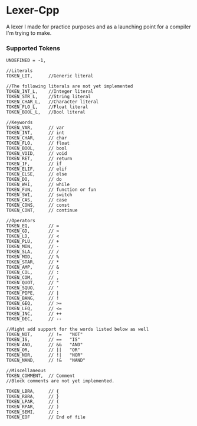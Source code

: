 # Lexer-Cpp
A lexer I made for practice purposes and as a launching point for a compiler I'm trying to make.

### Supported Tokens

    UNDEFINED = -1,

    //Literals
    TOKEN_LIT,      //Generic literal
    
    //The following literals are not yet implemented
    TOKEN_INT_L,    //Integer literal
    TOKEN_STR_L,    //String literal
    TOKEN_CHAR_L,   //Character literal
    TOKEN_FLO_L,    //Float literal
    TOKEN_BOOL_L,   //Bool literal

    //Keywords
    TOKEN_VAR,      // var
    TOKEN_INT,      // int
    TOKEN_CHAR,     // char
    TOKEN_FLO,      // float
    TOKEN_BOOL,     // bool
    TOKEN_VOID,     // void
    TOKEN_RET,      // return
    TOKEN_IF,       // if
    TOKEN_ELIF,     // elif
    TOKEN_ELSE,     // else
    TOKEN_DO,       // do
    TOKEN_WHI,      // while
    TOKEN_FUN,      // function or fun
    TOKEN_SWI,      // switch
    TOKEN_CAS,      // case
    TOKEN_CONS,     // const
    TOKEN_CONT,     // continue

    //Operators
    TOKEN_EQ,       // =
    TOKEN_GD,       // >
    TOKEN_LD,       // <
    TOKEN_PLU,      // +
    TOKEN_MIN,      // -
    TOKEN_SLA,      // /
    TOKEN_MOD,      // %
    TOKEN_STAR,     // *
    TOKEN_AMP,      // &
    TOKEN_COL,      // :
    TOKEN_COM,      // ,
    TOKEN_QUOT,     // "
    TOKEN_SQUO,     // '
    TOKEN_PIPE,     // |
    TOKEN_BANG,     // !
    TOKEN_GEQ,      // >=
    TOKEN_LEQ,      // <=
    TOKEN_INC,      // ++
    TOKEN_DEC,      // --
    
    //Might add support for the words listed below as well
    TOKEN_NOT,      // !=   "NOT"
    TOKEN_IS,       // ==   "IS"
    TOKEN_AND,      // &&   "AND"
    TOKEN_OR,       // ||   "OR"
    TOKEN_NOR,      // !|   "NOR"
    TOKEN_NAND,     // !&   "NAND"

    //Miscellaneous
    TOKEN_COMMENT,  // Comment
    //Block comments are not yet implemented.
    
    TOKEN_LBRA,     // {
    TOKEN_RBRA,     // }
    TOKEN_LPAR,     // (
    TOKEN_RPAR,     // )
    TOKEN_SEMI,     // ;
    TOKEN_EOF       // End of file

